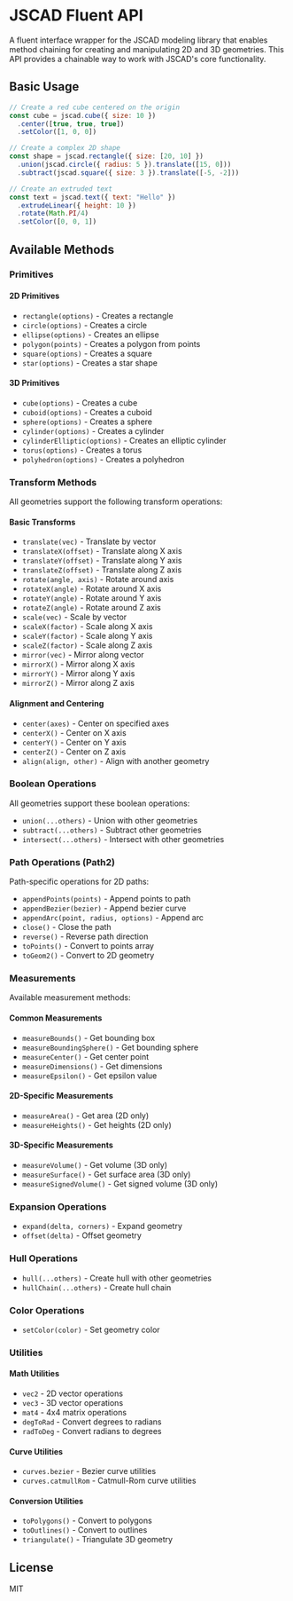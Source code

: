 # JSCAD Fluent API

A fluent interface wrapper for the JSCAD modeling library that enables method
chaining for creating and manipulating 2D and 3D geometries. This API provides
a chainable way to work with JSCAD's core functionality.


## Basic Usage

```javascript
// Create a red cube centered on the origin
const cube = jscad.cube({ size: 10 })
  .center([true, true, true])
  .setColor([1, 0, 0])

// Create a complex 2D shape
const shape = jscad.rectangle({ size: [20, 10] })
  .union(jscad.circle({ radius: 5 }).translate([15, 0]))
  .subtract(jscad.square({ size: 3 }).translate([-5, -2]))

// Create an extruded text
const text = jscad.text({ text: "Hello" })
  .extrudeLinear({ height: 10 })
  .rotate(Math.PI/4)
  .setColor([0, 0, 1])
```

## Available Methods

### Primitives

#### 2D Primitives
- `rectangle(options)` - Creates a rectangle
- `circle(options)` - Creates a circle
- `ellipse(options)` - Creates an ellipse
- `polygon(points)` - Creates a polygon from points
- `square(options)` - Creates a square
- `star(options)` - Creates a star shape

#### 3D Primitives
- `cube(options)` - Creates a cube
- `cuboid(options)` - Creates a cuboid
- `sphere(options)` - Creates a sphere
- `cylinder(options)` - Creates a cylinder
- `cylinderElliptic(options)` - Creates an elliptic cylinder
- `torus(options)` - Creates a torus
- `polyhedron(options)` - Creates a polyhedron

### Transform Methods

All geometries support the following transform operations:

#### Basic Transforms
- `translate(vec)` - Translate by vector
- `translateX(offset)` - Translate along X axis
- `translateY(offset)` - Translate along Y axis
- `translateZ(offset)` - Translate along Z axis
- `rotate(angle, axis)` - Rotate around axis
- `rotateX(angle)` - Rotate around X axis
- `rotateY(angle)` - Rotate around Y axis
- `rotateZ(angle)` - Rotate around Z axis
- `scale(vec)` - Scale by vector
- `scaleX(factor)` - Scale along X axis
- `scaleY(factor)` - Scale along Y axis
- `scaleZ(factor)` - Scale along Z axis
- `mirror(vec)` - Mirror along vector
- `mirrorX()` - Mirror along X axis
- `mirrorY()` - Mirror along Y axis
- `mirrorZ()` - Mirror along Z axis

#### Alignment and Centering
- `center(axes)` - Center on specified axes
- `centerX()` - Center on X axis
- `centerY()` - Center on Y axis
- `centerZ()` - Center on Z axis
- `align(align, other)` - Align with another geometry

### Boolean Operations

All geometries support these boolean operations:

- `union(...others)` - Union with other geometries
- `subtract(...others)` - Subtract other geometries
- `intersect(...others)` - Intersect with other geometries

### Path Operations (Path2)

Path-specific operations for 2D paths:

- `appendPoints(points)` - Append points to path
- `appendBezier(bezier)` - Append bezier curve
- `appendArc(point, radius, options)` - Append arc
- `close()` - Close the path
- `reverse()` - Reverse path direction
- `toPoints()` - Convert to points array
- `toGeom2()` - Convert to 2D geometry

### Measurements

Available measurement methods:

#### Common Measurements
- `measureBounds()` - Get bounding box
- `measureBoundingSphere()` - Get bounding sphere
- `measureCenter()` - Get center point
- `measureDimensions()` - Get dimensions
- `measureEpsilon()` - Get epsilon value

#### 2D-Specific Measurements
- `measureArea()` - Get area (2D only)
- `measureHeights()` - Get heights (2D only)

#### 3D-Specific Measurements
- `measureVolume()` - Get volume (3D only)
- `measureSurface()` - Get surface area (3D only)
- `measureSignedVolume()` - Get signed volume (3D only)

### Expansion Operations

- `expand(delta, corners)` - Expand geometry
- `offset(delta)` - Offset geometry

### Hull Operations

- `hull(...others)` - Create hull with other geometries
- `hullChain(...others)` - Create hull chain

### Color Operations

- `setColor(color)` - Set geometry color

### Utilities

#### Math Utilities
- `vec2` - 2D vector operations
- `vec3` - 3D vector operations
- `mat4` - 4x4 matrix operations
- `degToRad` - Convert degrees to radians
- `radToDeg` - Convert radians to degrees

#### Curve Utilities
- `curves.bezier` - Bezier curve utilities
- `curves.catmullRom` - Catmull-Rom curve utilities

#### Conversion Utilities
- `toPolygons()` - Convert to polygons
- `toOutlines()` - Convert to outlines
- `triangulate()` - Triangulate 3D geometry

## License

MIT
